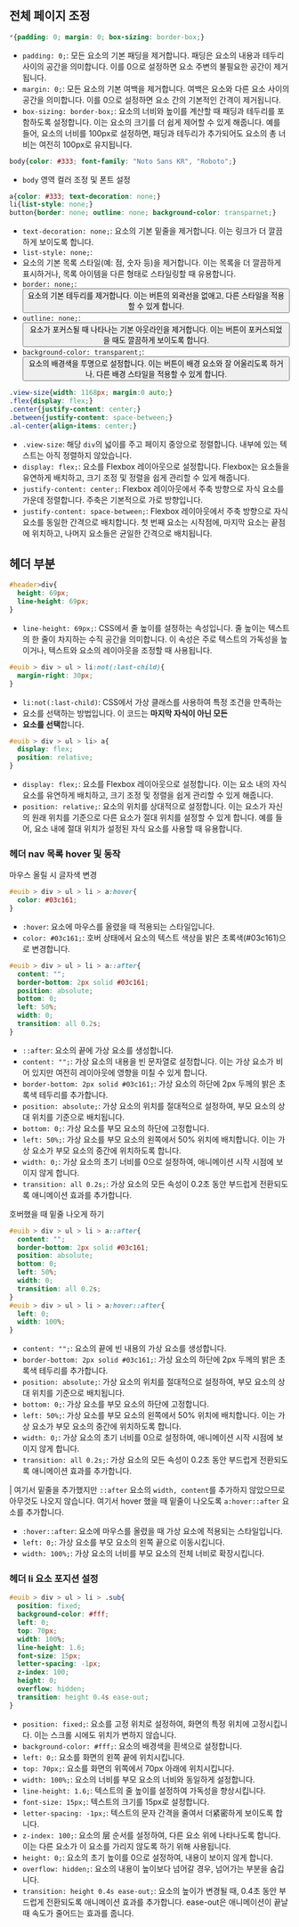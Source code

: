 ## 전체 페이지 조정

```css
*{padding: 0; margin: 0; box-sizing: border-box;}
```

- `padding: 0;`: 모든 요소의 기본 패딩을 제거합니다. 패딩은 요소의 내용과 테두리 사이의 공간을 의미합니다. 이를 0으로 설정하면 요소 주변의 불필요한 공간이 제거됩니다.
- `margin: 0;`: 모든 요소의 기본 여백을 제거합니다. 여백은 요소와 다른 요소 사이의 공간을 의미합니다. 이를 0으로 설정하면 요소 간의 기본적인 간격이 제거됩니다.
- `box-sizing: border-box;`: 요소의 너비와 높이를 계산할 때 패딩과 테두리를 포함하도록 설정합니다. 이는 요소의 크기를 더 쉽게 제어할 수 있게 해줍니다. 예를 들어, 요소의 너비를 100px로 설정하면, 패딩과 테두리가 추가되어도 요소의 총 너비는 여전히 100px로 유지됩니다.

```css
body{color: #333; font-family: "Noto Sans KR", "Roboto";}
```

- `body` 영역 컬러 조정 및 폰트 설정

```css
a{color: #333; text-decoration: none;}
li{list-style: none;}
button{border: none; outline: none; background-color: transparnet;}
```

- `text-decoration: none;`: <a> 요소의 기본 밑줄을 제거합니다. 이는 링크가 더 깔끔하게 보이도록 합니다.
- `list-style: none;`: <li> 요소의 기본 목록 스타일(예: 점, 숫자 등)을 제거합니다. 이는 목록을 더 깔끔하게 표시하거나, 목록 아이템을 다른 형태로 스타일링할 때 유용합니다.
- `border: none;`: <button> 요소의 기본 테두리를 제거합니다. 이는 버튼의 외곽선을 없애고, 다른 스타일을 적용할 수 있게 합니다.
- `outline: none;`: <button> 요소가 포커스될 때 나타나는 기본 아웃라인을 제거합니다. 이는 버튼이 포커스되었을 때도 깔끔하게 보이도록 합니다.
- `background-color: transparent;`: <button> 요소의 배경색을 투명으로 설정합니다. 이는 버튼이 배경 요소와 잘 어울리도록 하거나, 다른 배경 스타일을 적용할 수 있게 합니다.

```css
.view-size{width: 1168px; margin:0 auto;}
.flex{display: flex;}
.center{justify-content: center;}
.between{justify-content: space-between;}
.al-center{align-items: center;}
```

- `.view-size`: 해당 `div`의 넓이를 주고 페이지 중앙으로 정렬합니다. 내부에 있는 텍스트는 아직 정렬하지 않았습니다.
- `display: flex;`: 요소를 Flexbox 레이아웃으로 설정합니다. Flexbox는 요소들을 유연하게 배치하고, 크기 조정 및 정렬을 쉽게 관리할 수 있게 해줍니다.
- `justify-content: center;`: Flexbox 레이아웃에서 주축 방향으로 자식 요소를 가운데 정렬합니다. 주축은 기본적으로 가로 방향입니다.
- `justify-content: space-between;`: Flexbox 레이아웃에서 주축 방향으로 자식 요소를 동일한 간격으로 배치합니다. 첫 번째 요소는 시작점에, 마지막 요소는 끝점에 위치하고, 나머지 요소들은 균일한 간격으로 배치됩니다.

## 헤더 부분

```css
#header>div{
  height: 69px;
  line-height: 69px;
}
```

- `line-height: 69px;`: CSS에서 줄 높이를 설정하는 속성입니다. 줄 높이는 텍스트의 한 줄이 차지하는 수직 공간을 의미합니다. 이 속성은 주로 텍스트의 가독성을 높이거나, 텍스트와 요소의 레이아웃을 조정할 때 사용됩니다.

```css
#euib > div > ul > li:not(:last-child){
  margin-right: 30px;
}
```

- `li:not(:last-child)`: CSS에서 가상 클래스를 사용하여 특정 조건을 만족하는 <li> 요소를 선택하는 방법입니다. 이 코드는 **마지막 자식이 아닌 모든 <li> 요소를 선택**합니다.

```css
#euib > div > ul > li> a{
  display: flex;
  position: relative;
}
```

- `display: flex;`: <a> 요소를 Flexbox 레이아웃으로 설정합니다. 이는 <a> 요소 내의 자식 요소를 유연하게 배치하고, 크기 조정 및 정렬을 쉽게 관리할 수 있게 해줍니다.
- `position: relative;`: <a> 요소의 위치를 상대적으로 설정합니다. 이는 <a> 요소가 자신의 원래 위치를 기준으로 다른 요소가 절대 위치를 설정할 수 있게 합니다. 예를 들어, <a> 요소 내에 절대 위치가 설정된 자식 요소를 사용할 때 유용합니다.

### 헤더 nav 목록 hover 및 동작

마우스 올릴 시 글자색 변경

```css
#euib > div > ul > li > a:hover{
  color: #03c161;
}
```

- `:hover`: <a> 요소에 마우스를 올렸을 때 적용되는 스타일입니다.
- `color: #03c161;`: 호버 상태에서 <a> 요소의 텍스트 색상을 밝은 초록색(#03c161)으로 변경합니다.



```css
#euib > div > ul > li > a::after{
  content: "";
  border-bottom: 2px solid #03c161;
  position: absolute;
  bottom: 0;
  left: 50%;
  width: 0;
  transition: all 0.2s;
}
```

- `::after`: <a> 요소의 끝에 가상 요소를 생성합니다.
- `content: "";`: 가상 요소의 내용을 빈 문자열로 설정합니다. 이는 가상 요소가 비어 있지만 여전히 레이아웃에 영향을 미칠 수 있게 합니다.
- `border-bottom: 2px solid #03c161;`: 가상 요소의 하단에 2px 두께의 밝은 초록색 테두리를 추가합니다.
- `position: absolute;`: 가상 요소의 위치를 절대적으로 설정하여, 부모 요소의 상대 위치를 기준으로 배치됩니다.
- `bottom: 0;`: 가상 요소를 부모 요소의 하단에 고정합니다.
- `left: 50%;`: 가상 요소를 부모 요소의 왼쪽에서 50% 위치에 배치합니다. 이는 가상 요소가 부모 요소의 중간에 위치하도록 합니다.
- `width: 0;`: 가상 요소의 초기 너비를 0으로 설정하여, 애니메이션 시작 시점에 보이지 않게 합니다.
- `transition: all 0.2s;`: 가상 요소의 모든 속성이 0.2초 동안 부드럽게 전환되도록 애니메이션 효과를 추가합니다.

호버했을 때 밑줄 나오게 하기

```css
#euib > div > ul > li > a::after{
  content: "";
  border-bottom: 2px solid #03c161;
  position: absolute;
  bottom: 0;
  left: 50%;
  width: 0;
  transition: all 0.2s;
}
#euib > div > ul > li > a:hover::after{
  left: 0;
  width: 100%;
}
```

- `content: "";`: <a> 요소의 끝에 빈 내용의 가상 요소를 생성합니다.
- `border-bottom: 2px solid #03c161;`: 가상 요소의 하단에 2px 두께의 밝은 초록색 테두리를 추가합니다.
- `position: absolute;`: 가상 요소의 위치를 절대적으로 설정하여, 부모 요소의 상대 위치를 기준으로 배치됩니다.
- `bottom: 0;`: 가상 요소를 부모 요소의 하단에 고정합니다.
- `left: 50%;`: 가상 요소를 부모 요소의 왼쪽에서 50% 위치에 배치합니다. 이는 가상 요소가 부모 요소의 중간에 위치하도록 합니다.
- `width: 0;`: 가상 요소의 초기 너비를 0으로 설정하여, 애니메이션 시작 시점에 보이지 않게 합니다.
- `transition: all 0.2s;`: 가상 요소의 모든 속성이 0.2초 동안 부드럽게 전환되도록 애니메이션 효과를 추가합니다.

| 여기서 밑줄을 추가했지만 `::after` 요소의 `width, content`를 추가하지 않았으므로 아무것도 나오지 않습니다. 여기서 hover 했을 때 밑줄이 나오도록 `a:hover::after` 요소를 추가합니다.

- `:hover::after`: <a> 요소에 마우스를 올렸을 때 가상 요소에 적용되는 스타일입니다.
- `left: 0;`: 가상 요소를 부모 요소의 왼쪽 끝으로 이동시킵니다.
- `width: 100%;`: 가상 요소의 너비를 부모 요소의 전체 너비로 확장시킵니다.

### 헤더 li 요소 포지션 설정

```css
#euib > div > ul > li > .sub{
  position: fixed;
  background-color: #fff;
  left: 0;
  top: 70px;
  width: 100%;
  line-height: 1.6;
  font-size: 15px;
  letter-spacing: -1px;
  z-index: 100;
  height: 0;
  overflow: hidden;
  transition: height 0.4s ease-out;
}
```

- `position: fixed;`: 요소를 고정 위치로 설정하여, 화면의 특정 위치에 고정시킵니다. 이는 스크롤 시에도 위치가 변하지 않습니다.
- `background-color: #fff;`: 요소의 배경색을 흰색으로 설정합니다.
- `left: 0;`: 요소를 화면의 왼쪽 끝에 위치시킵니다.
- `top: 70px;`: 요소를 화면의 위쪽에서 70px 아래에 위치시킵니다.
- `width: 100%;`: 요소의 너비를 부모 요소의 너비와 동일하게 설정합니다.
- `line-height: 1.6;`: 텍스트의 줄 높이를 설정하여 가독성을 향상시킵니다.
- `font-size: 15px;`: 텍스트의 크기를 15px로 설정합니다.
- `letter-spacing: -1px;`: 텍스트의 문자 간격을 줄여서 더紧密하게 보이도록 합니다.
- `z-index: 100;`: 요소의 层 순서를 설정하여, 다른 요소 위에 나타나도록 합니다. 이는 다른 요소가 이 요소를 가리지 않도록 하기 위해 사용됩니다.
- `height: 0;`: 요소의 초기 높이를 0으로 설정하여, 내용이 보이지 않게 합니다.
- `overflow: hidden;`: 요소의 내용이 높이보다 넘어갈 경우, 넘어가는 부분을 숨깁니다.
- `transition: height 0.4s ease-out;`: 요소의 높이가 변경될 때, 0.4초 동안 부드럽게 전환되도록 애니메이션 효과를 추가합니다. ease-out은 애니메이션이 끝날 때 속도가 줄어드는 효과를 줍니다.
